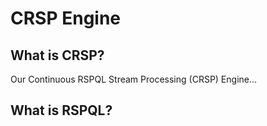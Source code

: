 # CRSP Engine

## What is CRSP?
Our Continuous RSPQL Stream Processing (CRSP) Engine...

## What is RSPQL?
